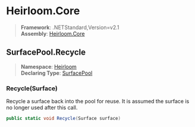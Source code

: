 # Heirloom.Core

> **Framework**: .NETStandard,Version=v2.1  
> **Assembly**: [Heirloom.Core][0]  

## SurfacePool.Recycle

> **Namespace**: [Heirloom][0]  
> **Declaring Type**: [SurfacePool][1]  

### Recycle(Surface)

Recycle a surface back into the pool for reuse. It is assumed the surface is no longer used after this call.

```cs
public static void Recycle(Surface surface)
```

[0]: ../../../Heirloom.Core.md
[1]: ../SurfacePool.md

